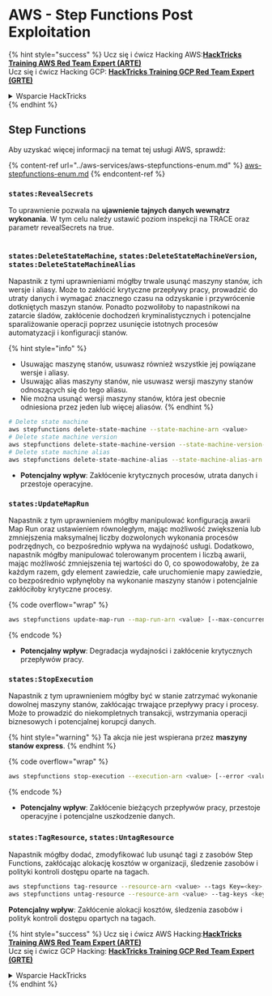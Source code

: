 # AWS - Step Functions Post Exploitation

{% hint style="success" %}
Ucz się i ćwicz Hacking AWS:<img src="../../../.gitbook/assets/image (1) (1) (1) (1).png" alt="" data-size="line">[**HackTricks Training AWS Red Team Expert (ARTE)**](https://training.hacktricks.xyz/courses/arte)<img src="../../../.gitbook/assets/image (1) (1) (1) (1).png" alt="" data-size="line">\
Ucz się i ćwicz Hacking GCP: <img src="../../../.gitbook/assets/image (2) (1).png" alt="" data-size="line">[**HackTricks Training GCP Red Team Expert (GRTE)**<img src="../../../.gitbook/assets/image (2) (1).png" alt="" data-size="line">](https://training.hacktricks.xyz/courses/grte)

<details>

<summary>Wsparcie HackTricks</summary>

* Sprawdź [**plany subskrypcyjne**](https://github.com/sponsors/carlospolop)!
* **Dołącz do** 💬 [**grupy Discord**](https://discord.gg/hRep4RUj7f) lub [**grupy telegram**](https://t.me/peass) lub **śledź** nas na **Twitterze** 🐦 [**@hacktricks\_live**](https://twitter.com/hacktricks_live)**.**
* **Dziel się trikami hackingowymi, przesyłając PR-y do** [**HackTricks**](https://github.com/carlospolop/hacktricks) i [**HackTricks Cloud**](https://github.com/carlospolop/hacktricks-cloud) repozytoriów na githubie.

</details>
{% endhint %}

## Step Functions

Aby uzyskać więcej informacji na temat tej usługi AWS, sprawdź:

{% content-ref url="../aws-services/aws-stepfunctions-enum.md" %}
[aws-stepfunctions-enum.md](../aws-services/aws-stepfunctions-enum.md)
{% endcontent-ref %}

### `states:RevealSecrets`

To uprawnienie pozwala na **ujawnienie tajnych danych wewnątrz wykonania**. W tym celu należy ustawić poziom inspekcji na TRACE oraz parametr revealSecrets na true.

<figure><img src="../../../.gitbook/assets/image (348).png" alt=""><figcaption></figcaption></figure>

### `states:DeleteStateMachine`, `states:DeleteStateMachineVersion`, `states:DeleteStateMachineAlias`

Napastnik z tymi uprawnieniami mógłby trwale usunąć maszyny stanów, ich wersje i aliasy. Może to zakłócić krytyczne przepływy pracy, prowadzić do utraty danych i wymagać znacznego czasu na odzyskanie i przywrócenie dotkniętych maszyn stanów. Ponadto pozwoliłoby to napastnikowi na zatarcie śladów, zakłócenie dochodzeń kryminalistycznych i potencjalne sparaliżowanie operacji poprzez usunięcie istotnych procesów automatyzacji i konfiguracji stanów.

{% hint style="info" %}
* Usuwając maszynę stanów, usuwasz również wszystkie jej powiązane wersje i aliasy.
* Usuwając alias maszyny stanów, nie usuwasz wersji maszyny stanów odnoszących się do tego aliasu.
* Nie można usunąć wersji maszyny stanów, która jest obecnie odniesiona przez jeden lub więcej aliasów.
{% endhint %}
```bash
# Delete state machine
aws stepfunctions delete-state-machine --state-machine-arn <value>
# Delete state machine version
aws stepfunctions delete-state-machine-version --state-machine-version-arn <value>
# Delete state machine alias
aws stepfunctions delete-state-machine-alias --state-machine-alias-arn <value>
```
* **Potencjalny wpływ**: Zakłócenie krytycznych procesów, utrata danych i przestoje operacyjne.

### `states:UpdateMapRun`

Napastnik z tym uprawnieniem mógłby manipulować konfiguracją awarii Map Run oraz ustawieniem równoległym, mając możliwość zwiększenia lub zmniejszenia maksymalnej liczby dozwolonych wykonania procesów podrzędnych, co bezpośrednio wpływa na wydajność usługi. Dodatkowo, napastnik mógłby manipulować tolerowanym procentem i liczbą awarii, mając możliwość zmniejszenia tej wartości do 0, co spowodowałoby, że za każdym razem, gdy element zawiedzie, całe uruchomienie mapy zawiedzie, co bezpośrednio wpłynęłoby na wykonanie maszyny stanów i potencjalnie zakłóciłoby krytyczne procesy.

{% code overflow="wrap" %}
```bash
aws stepfunctions update-map-run --map-run-arn <value> [--max-concurrency <value>] [--tolerated-failure-percentage <value>] [--tolerated-failure-count <value>]
```
{% endcode %}

* **Potencjalny wpływ**: Degradacja wydajności i zakłócenie krytycznych przepływów pracy.

### `states:StopExecution`

Napastnik z tym uprawnieniem mógłby być w stanie zatrzymać wykonanie dowolnej maszyny stanów, zakłócając trwające przepływy pracy i procesy. Może to prowadzić do niekompletnych transakcji, wstrzymania operacji biznesowych i potencjalnej korupcji danych.

{% hint style="warning" %}
Ta akcja nie jest wspierana przez **maszyny stanów express**.
{% endhint %}

{% code overflow="wrap" %}
```bash
aws stepfunctions stop-execution --execution-arn <value> [--error <value>] [--cause <value>]
```
{% endcode %}

* **Potencjalny wpływ**: Zakłócenie bieżących przepływów pracy, przestoje operacyjne i potencjalne uszkodzenie danych.

### `states:TagResource`, `states:UntagResource`

Napastnik mógłby dodać, zmodyfikować lub usunąć tagi z zasobów Step Functions, zakłócając alokację kosztów w organizacji, śledzenie zasobów i polityki kontroli dostępu oparte na tagach.
```bash
aws stepfunctions tag-resource --resource-arn <value> --tags Key=<key>,Value=<value>
aws stepfunctions untag-resource --resource-arn <value> --tag-keys <key>
```
**Potencjalny wpływ**: Zakłócenie alokacji kosztów, śledzenia zasobów i polityk kontroli dostępu opartych na tagach.

{% hint style="success" %}
Ucz się i ćwicz AWS Hacking:<img src="../../../.gitbook/assets/image (1) (1) (1) (1).png" alt="" data-size="line">[**HackTricks Training AWS Red Team Expert (ARTE)**](https://training.hacktricks.xyz/courses/arte)<img src="../../../.gitbook/assets/image (1) (1) (1) (1).png" alt="" data-size="line">\
Ucz się i ćwicz GCP Hacking: <img src="../../../.gitbook/assets/image (2) (1).png" alt="" data-size="line">[**HackTricks Training GCP Red Team Expert (GRTE)**<img src="../../../.gitbook/assets/image (2) (1).png" alt="" data-size="line">](https://training.hacktricks.xyz/courses/grte)

<details>

<summary>Wsparcie HackTricks</summary>

* Sprawdź [**plany subskrypcyjne**](https://github.com/sponsors/carlospolop)!
* **Dołącz do** 💬 [**grupy Discord**](https://discord.gg/hRep4RUj7f) lub [**grupy telegramowej**](https://t.me/peass) lub **śledź** nas na **Twitterze** 🐦 [**@hacktricks\_live**](https://twitter.com/hacktricks_live)**.**
* **Dziel się trikami hackingowymi, przesyłając PR-y do** [**HackTricks**](https://github.com/carlospolop/hacktricks) i [**HackTricks Cloud**](https://github.com/carlospolop/hacktricks-cloud) repozytoriów github.

</details>
{% endhint %}
